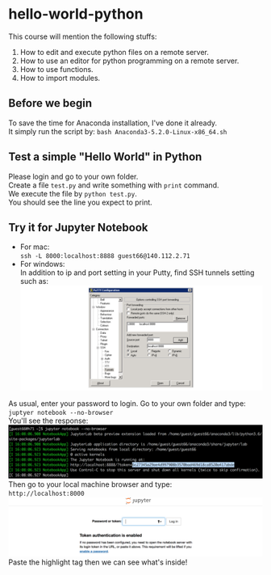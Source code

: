 # hello-world-python

This course will mention the following stuffs:
1. How to edit and execute python files on a remote server.
2. How to use an editor for python programming on a remote server.
3. How to use functions.
4. How to import modules.  

## Before we begin
To save the time for Anaconda installation, I've done it already.  
It simply run the script by: 
`bash Anaconda3-5.2.0-Linux-x86_64.sh`

## Test a simple "Hello World" in Python
Please login and go to your own folder.  
Create a file `test.py` and write something with `print` command.  
We execute the file by `python test.py`.  
You should see the line you expect to print.  

## Try it for Jupyter Notebook  
* For mac:  
`ssh -L 8000:localhost:8888 guest66@140.112.2.71`  
* For windows:  
In addition to ip and port setting in your Putty, find SSH tunnels setting such as:  
![SSH tunnel setting](tunnels.png)  
  
As usual, enter your password to login. Go to your own folder and type:  
`juptyer notebook --no-browser`  
You'll see the response:  
![response for jupyter notebook command](tag.png) 
Then go to your local machine browser and type:  
`http://localhost:8000`  
![Before we enter the notebook](browser.png)
Paste the highlight tag then we can see what's inside!

## 
